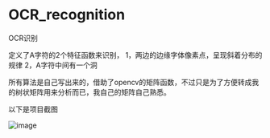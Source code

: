 # OCR_recognition
OCR识别

定义了A字符的2个特征函数来识别，
1，两边的边缘字体像素点，呈现斜着分布的规律
2，A字符中间有一个洞


所有算法是自己写出来的，借助了opencv的矩阵函数，不过只是为了方便转成我的树状矩阵用来分析而已，我自己的矩阵自己熟悉。

以下是项目截图

 ![image](https://github.com/lokenetwork/OCR_recognition/blob/master/images/OCR-demp-picture.png?)


